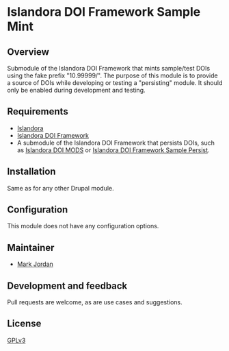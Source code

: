 # Islandora DOI Framework Sample Mint

## Overview

Submodule of the Islandora DOI Framework that mints sample/test DOIs using the fake prefix "10.99999/". The purpose of this module is to provide a source of DOIs while developing or testing a "persisting" module. It should only be enabled during development and testing.

## Requirements

* [Islandora](https://github.com/Islandora/islandora)
* [Islandora DOI Framework](../../islandora_doi_framework)
* A submodule of the Islandora DOI Framework that persists DOIs, such as [Islandora DOI MODS](../islandora_doi_mods) or [Islandora DOI Framework Sample Persist](modules/islandora_doi_framework_sample_persist).

## Installation

Same as for any other Drupal module.

## Configuration

This module does not have any configuration options.

## Maintainer

* [Mark Jordan](https://github.com/mjordan)

## Development and feedback

Pull requests are welcome, as are use cases and suggestions.

## License

 [GPLv3](http://www.gnu.org/licenses/gpl-3.0.txt)

